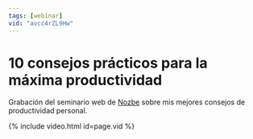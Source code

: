 ```yaml
---
tags: [webinar]
vid: "avcc4rZL9Hw"
---
```


# 10 consejos prácticos para la máxima productividad

Grabación del seminario web de [Nozbe][n] sobre mis mejores consejos de productividad personal.

{% include video.html id=page.vid %}

<!--More-->


[n]: https://nozbe.com/
